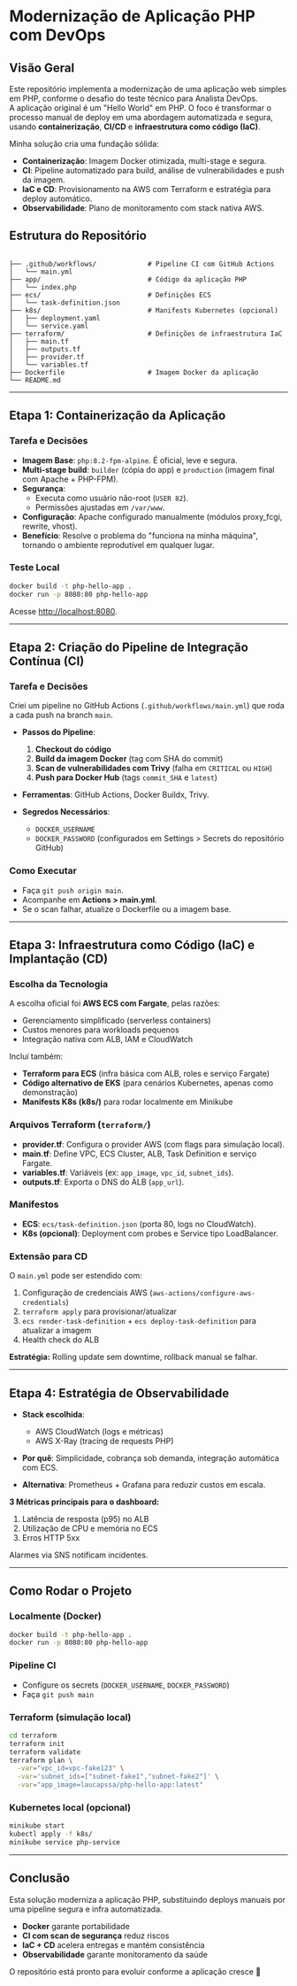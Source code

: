 
# Modernização de Aplicação PHP com DevOps

##  Visão Geral
Este repositório implementa a modernização de uma aplicação web simples em PHP, conforme o desafio do teste técnico para Analista DevOps.  
A aplicação original é um "Hello World" em PHP. O foco é transformar o processo manual de deploy em uma abordagem automatizada e segura, usando **containerização**, **CI/CD** e **infraestrutura como código (IaC)**.

Minha solução cria uma fundação sólida:
- **Containerização**: Imagem Docker otimizada, multi-stage e segura.
- **CI**: Pipeline automatizado para build, análise de vulnerabilidades e push da imagem.
- **IaC e CD**: Provisionamento na AWS com Terraform e estratégia para deploy automático.
- **Observabilidade**: Plano de monitoramento com stack nativa AWS.

##  Estrutura do Repositório
```

├── .github/workflows/             # Pipeline CI com GitHub Actions
│   └── main.yml
├── app/                           # Código da aplicação PHP
│   └── index.php
├── ecs/                           # Definições ECS
│   └── task-definition.json
├── k8s/                           # Manifests Kubernetes (opcional)
│   ├── deployment.yaml
│   └── service.yaml
├── terraform/                     # Definições de infraestrutura IaC
│   ├── main.tf
│   ├── outputs.tf
│   ├── provider.tf
│   └── variables.tf
├── Dockerfile                     # Imagem Docker da aplicação
└── README.md

````

---

## Etapa 1: Containerização da Aplicação

### Tarefa e Decisões
- **Imagem Base**: `php:8.2-fpm-alpine`. É oficial, leve e segura.
- **Multi-stage build**: `builder` (cópia do app) e `production` (imagem final com Apache + PHP-FPM).
- **Segurança**:  
  - Executa como usuário não-root (`USER 82`).  
  - Permissões ajustadas em `/var/www`.  
- **Configuração**: Apache configurado manualmente (módulos proxy_fcgi, rewrite, vhost).
- **Benefício**: Resolve o problema do "funciona na minha máquina", tornando o ambiente reprodutível em qualquer lugar.

### Teste Local
```bash
docker build -t php-hello-app .
docker run -p 8080:80 php-hello-app
````

Acesse [http://localhost:8080](http://localhost:8080).

---

## Etapa 2: Criação do Pipeline de Integração Contínua (CI)

### Tarefa e Decisões

Criei um pipeline no GitHub Actions (`.github/workflows/main.yml`) que roda a cada push na branch `main`.

* **Passos do Pipeline**:

  1. **Checkout do código**
  2. **Build da imagem Docker** (tag com SHA do commit)
  3. **Scan de vulnerabilidades com Trivy** (falha em `CRITICAL` ou `HIGH`)
  4. **Push para Docker Hub** (tags `commit_SHA` e `latest`)

* **Ferramentas**: GitHub Actions, Docker Buildx, Trivy.

* **Segredos Necessários**:

  * `DOCKER_USERNAME`
  * `DOCKER_PASSWORD`
    (configurados em Settings > Secrets do repositório GitHub)

### Como Executar

* Faça `git push origin main`.
* Acompanhe em **Actions > main.yml**.
* Se o scan falhar, atualize o Dockerfile ou a imagem base.

---

## Etapa 3: Infraestrutura como Código (IaC) e Implantação (CD)

### Escolha da Tecnologia

A escolha oficial foi **AWS ECS com Fargate**, pelas razões:

* Gerenciamento simplificado (serverless containers)
* Custos menores para workloads pequenos
* Integração nativa com ALB, IAM e CloudWatch

Incluí também:

* **Terraform para ECS** (infra básica com ALB, roles e serviço Fargate)
* **Código alternativo de EKS** (para cenários Kubernetes, apenas como demonstração)
* **Manifests K8s (k8s/)** para rodar localmente em Minikube

### Arquivos Terraform (`terraform/`)

* **provider.tf**: Configura o provider AWS (com flags para simulação local).
* **main.tf**: Define VPC, ECS Cluster, ALB, Task Definition e serviço Fargate.
* **variables.tf**: Variáveis (ex: `app_image`, `vpc_id`, `subnet_ids`).
* **outputs.tf**: Exporta o DNS do ALB (`app_url`).

### Manifestos

* **ECS**: `ecs/task-definition.json` (porta 80, logs no CloudWatch).
* **K8s (opcional)**: Deployment com probes e Service tipo LoadBalancer.

### Extensão para CD

O `main.yml` pode ser estendido com:

1. Configuração de credenciais AWS (`aws-actions/configure-aws-credentials`)
2. `terraform apply` para provisionar/atualizar
3. `ecs render-task-definition` + `ecs deploy-task-definition` para atualizar a imagem
4. Health check do ALB

**Estratégia:** Rolling update sem downtime, rollback manual se falhar.

---

## Etapa 4: Estratégia de Observabilidade

* **Stack escolhida**:

  * AWS CloudWatch (logs e métricas)
  * AWS X-Ray (tracing de requests PHP)
* **Por quê**: Simplicidade, cobrança sob demanda, integração automática com ECS.
* **Alternativa**: Prometheus + Grafana para reduzir custos em escala.

**3 Métricas principais para o dashboard:**

1. Latência de resposta (p95) no ALB
2. Utilização de CPU e memória no ECS
3. Erros HTTP 5xx

Alarmes via SNS notificam incidentes.

---

## Como Rodar o Projeto

### Localmente (Docker)

```bash
docker build -t php-hello-app .
docker run -p 8080:80 php-hello-app
```

### Pipeline CI

* Configure os secrets (`DOCKER_USERNAME`, `DOCKER_PASSWORD`)
* Faça `git push main`

### Terraform (simulação local)

```bash
cd terraform
terraform init
terraform validate
terraform plan \
  -var="vpc_id=vpc-fake123" \
  -var='subnet_ids=["subnet-fake1","subnet-fake2"]' \
  -var="app_image=laucapssa/php-hello-app:latest"
```

### Kubernetes local (opcional)

```bash
minikube start
kubectl apply -f k8s/
minikube service php-service
```

---

## Conclusão

Esta solução moderniza a aplicação PHP, substituindo deploys manuais por uma pipeline segura e infra automatizada.

* **Docker** garante portabilidade
* **CI com scan de segurança** reduz riscos
* **IaC + CD** acelera entregas e mantém consistência
* **Observabilidade** garante monitoramento da saúde

O repositório está pronto para evoluir conforme a aplicação cresce 🚀

```
